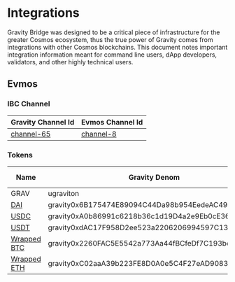 # Integrations
Gravity Bridge was designed to be a critical piece of infrastructure for the greater Cosmos ecosystem, thus the true power of Gravity comes from integrations with other Cosmos blockchains. This document notes important integration information meant for command line users, dApp developers, validators, and other highly technical users.

## Evmos
### IBC Channel
| Gravity Channel Id                                                       | Evmos Channel Id                                              |
| ------------------------------------------------------------------------ | ------------------------------------------------------------- |
| [channel-65](https://www.mintscan.io/gravity-bridge/relayers/channel-65) | [channel-8](https://www.mintscan.io/evmos/relayers/channel-8) |

### Tokens
| Name                                                                                 | Gravity Denom                                     | Evmos Denom                                                          | Evmos ERC20 Address                        | Token Decimals |
| ------------------------------------------------------------------------------------ | ------------------------------------------------- | -------------------------------------------------------------------- | ------------------------------------------ | -------------- |
| GRAV                                                                                 | ugraviton                                         | ibc/7F0C2CB6E79CC36D29DA7592899F98E3BEFD2CF77A94340C317032A78812393D | 0x80b5a32E4F032B2a058b4F29EC95EEfEEB87aDcd | 6              |
| [DAI](https://etherscan.io/token/0x6b175474e89094c44da98b954eedeac495271d0f)         | gravity0x6B175474E89094C44Da98b954EedeAC495271d0F | ibc/F96A7F81E8F82E4EE81F94D507CD257319EFB70FE46E23B4953F63B62E855603 | 0xd567B3d7B8FE3C79a1AD8dA978812cfC4Fa05e75 | 18             |
| [USDC](https://etherscan.io/token/0xa0b86991c6218b36c1d19d4a2e9eb0ce3606eb48)        | gravity0xA0b86991c6218b36c1d19D4a2e9Eb0cE3606eB48 | ibc/693989F95CF3279ADC113A6EF21B02A51EC054C95A9083F2E290126668149433 | 0x5FD55A1B9FC24967C4dB09C513C3BA0DFa7FF687 | 6              |
| [USDT](https://etherscan.io/token/0xdac17f958d2ee523a2206206994597c13d831ec7)        | gravity0xdAC17F958D2ee523a2206206994597C13D831ec7 | ibc/DF63978F803A2E27CA5CC9B7631654CCF0BBC788B3B7F0A10200508E37C70992 | 0xecEEEfCEE421D8062EF8d6b4D814efe4dc898265 | 6              |
| [Wrapped BTC](https://etherscan.io/token/0x2260FAC5E5542a773Aa44fBCfeDf7C193bc2C599) | gravity0x2260FAC5E5542a773Aa44fBCfeDf7C193bc2C599 | ibc/350B6DC0FF48E3BDB856F40A8259909E484259ED452B3F4F39A0FEF874F30F61 | 0x1D54EcB8583Ca25895c512A8308389fFD581F9c9 | 8              |
| [Wrapped ETH](https://etherscan.io/token/0xC02aaA39b223FE8D0A0e5C4F27eAD9083C756Cc2) | gravity0xC02aaA39b223FE8D0A0e5C4F27eAD9083C756Cc2 | ibc/6B3FCE336C3465D3B72F7EFB4EB92FC521BC480FE9653F627A0BD0237DF213F3 | 0xc03345448969Dd8C00e9E4A85d2d9722d093aF8E | 18             |
